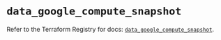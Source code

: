 # `data_google_compute_snapshot`

Refer to the Terraform Registry for docs: [`data_google_compute_snapshot`](https://registry.terraform.io/providers/hashicorp/google/6.32.0/docs/data-sources/compute_snapshot).
